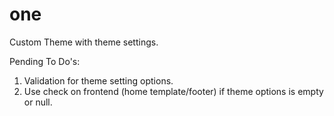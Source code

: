 # one
Custom Theme with theme settings.

 
Pending To Do's:

1. Validation for theme setting options.
2. Use check on frontend (home template/footer) if theme options is empty or null.
